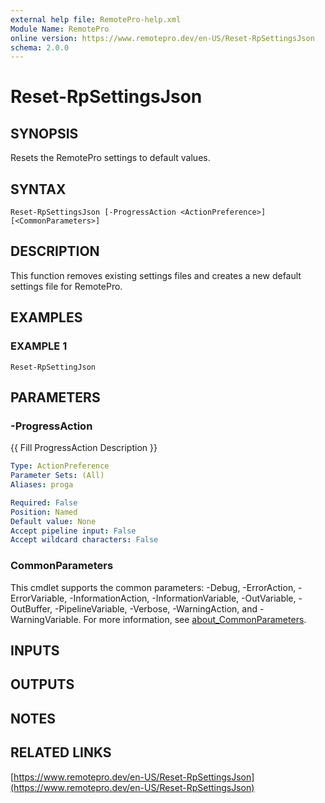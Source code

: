 ```yaml
---
external help file: RemotePro-help.xml
Module Name: RemotePro
online version: https://www.remotepro.dev/en-US/Reset-RpSettingsJson
schema: 2.0.0
---
```


# Reset-RpSettingsJson

## SYNOPSIS
Resets the RemotePro settings to default values.

## SYNTAX

```
Reset-RpSettingsJson [-ProgressAction <ActionPreference>] [<CommonParameters>]
```

## DESCRIPTION
This function removes existing settings files and creates a new default
settings file for RemotePro.

## EXAMPLES

### EXAMPLE 1
```
Reset-RpSettingJson
```

## PARAMETERS

### -ProgressAction
{{ Fill ProgressAction Description }}

```yaml
Type: ActionPreference
Parameter Sets: (All)
Aliases: proga

Required: False
Position: Named
Default value: None
Accept pipeline input: False
Accept wildcard characters: False
```

### CommonParameters
This cmdlet supports the common parameters: -Debug, -ErrorAction, -ErrorVariable, -InformationAction, -InformationVariable, -OutVariable, -OutBuffer, -PipelineVariable, -Verbose, -WarningAction, and -WarningVariable. For more information, see [about_CommonParameters](http://go.microsoft.com/fwlink/?LinkID=113216).

## INPUTS

## OUTPUTS

## NOTES

## RELATED LINKS

[https://www.remotepro.dev/en-US/Reset-RpSettingsJson](https://www.remotepro.dev/en-US/Reset-RpSettingsJson)

